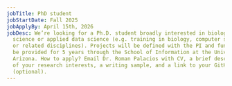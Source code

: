 ```yaml
---
jobTitle: PhD student
jobStartDate: Fall 2025
jobApplyBy: April 15th, 2026
jobDesc: We’re looking for a Ph.D. student broadly interested in biological data
  science or applied data science (e.g. training in biology, computer science,
  or related disciplines). Projects will be defined with the PI and funding will
  be provided for 5 years through the School of Information at the University of
  Arizona. How to apply? Email Dr. Roman Palacios with CV, a brief description
  of your research interests, a writing sample, and a link to your GitHub
  (optional).
---
```

